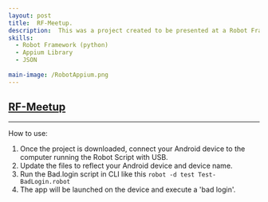```yaml
---
layout: post
title:  RF-Meetup.  
description:  This was a project created to be presented at a Robot Framework Meetup in San Diego.  It is a Robot Framework test suite that tests a login scenario on an Android application using the Appium library.  
skills:  
  - Robot Framework (python)
  - Appium Library 
  - JSON
 
main-image: /RobotAppium.png
---
```

[RF-Meetup](https://github.com/fernando-dz/RF-Meetup)
---
---
How to use:
1. Once the project is downloaded, connect your Android device to the computer running the Robot Script with USB. 
2. Update the files to reflect your Android device and device name.
3. Run the Bad.login script in CLI like this ```robot -d test Test-BadLogin.robot```
4. The app will be launched on the device and execute a 'bad login'.
